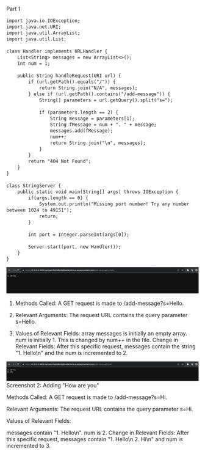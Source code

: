 Part 1

```
import java.io.IOException;
import java.net.URI;
import java.util.ArrayList;
import java.util.List;

class Handler implements URLHandler {
    List<String> messages = new ArrayList<>();
    int num = 1;

    public String handleRequest(URI url) {
        if (url.getPath().equals("/")) {
            return String.join("N/A", messages);
        } else if (url.getPath().contains("/add-message")) {
            String[] parameters = url.getQuery().split("s=");

            if (parameters.length == 2) {
                String message = parameters[1];
                String fMessage = num + ". " + message;
                messages.add(fMessage);
                num++;
                return String.join("\n", messages);
            }
        }
        return "404 Not Found";
    }
}

class StringServer {
    public static void main(String[] args) throws IOException {
        if(args.length == 0) {
            System.out.println("Missing port number! Try any number between 1024 to 49151");
            return;
        }

        int port = Integer.parseInt(args[0]);

        Server.start(port, new Handler());
    }
}
```

![Image](lab2_1.png)
1. Methods Called: A GET request is made to /add-message?s=Hello.
   
2. Relevant Arguments: The request URL contains the query parameter s=Hello.
   
3. Values of Relevant Fields:
array messages is initially an empty array.
num is initially 1. This is changed by num++ in the file.
Change in Relevant Fields: After this specific request, messages contain the string "1. Hello\n" and the num is incremented to 2.

![Image](lab2_2.png)
Screenshot 2: Adding "How are you"

Methods Called: A GET request is made to /add-message?s=Hi.

Relevant Arguments: The request URL contains the query parameter s=Hi.

Values of Relevant Fields:

messages contain "1. Hello\n".
num is 2.
Change in Relevant Fields: After this specific request, messages contain "1. Hello\n 2. Hi\n" and num is incremented to 3.

